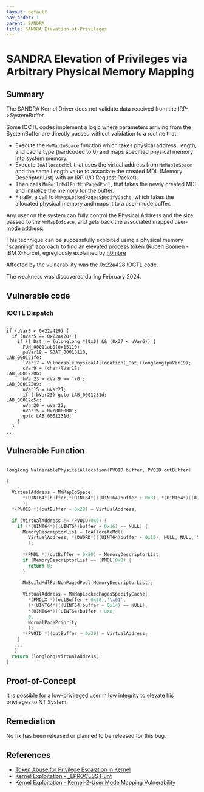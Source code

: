 ```yaml
---
layout: default
nav_order: 1
parent: SANDRA
title: SANDRA Elevation-of-Privileges
---
```

# SANDRA Elevation of Privileges via Arbitrary Physical Memory Mapping

## Summary

The SANDRA Kernel Driver does not validate data received from the IRP->SystemBuffer.

Some IOCTL codes implement a logic where parameters arriving from the SystemBuffer 
are directly passed without validation to a routine that:
* Execute the `MmMapIoSpace` function which takes physical address, length, and cache type (hardcoded to 0) and maps specified physical memory into system memory.
* Execute `IoAllocateMdl` that uses the virtual address from `MmMapIoSpace` and the same Length value to associate the created MDL (Memory Descriptor List) with an IRP (I/O Request Packet).
* Then calls `MmBuildMdlForNonPagedPool`, that takes the newly created MDL and initialize the memory for the buffer.
* Finally, a call to `MmMapLockedPagesSpecifyCache`, which takes the allocated physical memory and maps it to a user-mode buffer.

Any user on the system can fully control the Physical Address and the size passed to the `MmMapIoSpace`,
and gets back the associated mapped user-mode address.

This technique can be successfully exploited using a physical memory "scanning" approach to find an elevated
process token ([Ruben Boonen][5] - IBM X-Force), egregiously explained by [h0mbre][4]

Affected by the vulnerability was the 0x22a428 IOCTL code. 

The weakness was discovered during February 2024.

## Vulnerable code

### IOCTL Dispatch

```
...
if (uVar5 < 0x22a429) {
  if (uVar5 == 0x22a428) {
    if ((_Dst != (ulonglong *)0x0) && (0x37 < uVar6)) {
      FUN_00011ab0(0x15110);
      puVar19 = &DAT_00015110;
LAB_000121fe:
      lVar17 = VulnerablePhysicalAllocation(_Dst,(longlong)puVar19);
      cVar9 = (char)lVar17;
LAB_00012206:
      bVar23 = cVar9 == '\0';
LAB_00012209:
      uVar15 = uVar21;
      if (!bVar23) goto LAB_0001231d;
LAB_00012c5c:
      uVar20 = uVar22;
      uVar15 = 0xc0000001;
      goto LAB_0001231d;
    }
  }
...
```

## Vulnerable Function

```c

longlong VulnerablePhysicalAllocation(PVOID buffer, PVOID outBuffer)

{
  ...
  VirtualAddress = MmMapIoSpace(
      *(UINT64*)buffer,*(UINT64*)((UINT64)buffer + 0x8), *(UINT64*)((UINT64)buffer + 0x14) == NULL)
      );
  *(PVOID *)(outBuffer + 0x28) = VirtualAddress;
  
  if (VirtualAddress != (PVOID)0x0) {
    if (*(UINT64*)((UINT64)buffer + 0x16) == NULL) {
      MemoryDescriptorList = IoAllocateMdl(
        VirtualAddress, *(DWORD*)((UINT64)buffer + 0x10), NULL, NULL, NULL
        );
      
      *(PMDL *)(outBuffer + 0x20) = MemoryDescriptorList;
      if (MemoryDescriptorList == (PMDL)0x0) {
        return 0;
      }
      
      MmBuildMdlForNonPagedPool(MemoryDescriptorList);
      
      VirtualAddress = MmMapLockedPagesSpecifyCache(
        *(PMDLX *)(outBuffer + 0x20),'\x01',
        (*(UINT64*)((UINT64)buffer + 0x14) == NULL),
        *(UINT64*)((UINT64)buffer + 0x8,
        0,
        NormalPagePriority
        );
      *(PVOID *)(outBuffer + 0x30) = VirtualAddress;
    }
   ...
   }
  return (longlong)VirtualAddress;
}
```

## Proof-of-Concept

It is possible for a low-privileged user in low integrity to elevate his privileges to NT System. 

## Remediation

No fix has been released or planned to be released for this bug. 

## References

* [Token Abuse for Privilege Escalation in Kernel][1]
* [Kernel Exploitation - _EPROCESS Hunt][3]
* [Kernel Exploitation - Kernel-2-User Mode Mapping Vulnerability][2]


[1]: https://www.ired.team/miscellaneous-reversing-forensics/windows-kernel-internals/how-kernel-exploits-abuse-tokens-for-privilege-escalation
[2]: https://h0mbre.github.io/atillk64_exploit/#
[3]: https://fuzzysecurity.com/tutorials/expDev/23.html
[4]: https://twitter.com/h0mbre_
[5]: https://twitter.com/FuzzySec